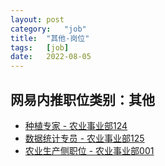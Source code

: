 ```yaml
---
layout:	post
category:	"job"
title:	"其他-岗位"
tags:	[job]
date:	2022-08-05
---
```

## 网易内推职位类别：其他
- [种植专家 - 农业事业部124](http://mobile.bole.netease.com/bole/boleDetail?id=41790&employeeId=346f03c3cda5f04c&key=all)
- [数据统计专员 - 农业事业部125](http://mobile.bole.netease.com/bole/boleDetail?id=41771&employeeId=346f03c3cda5f04c&key=all)
- [农业生产侧职位 - 农业事业部001](http://mobile.bole.netease.com/bole/boleDetail?id=41175&employeeId=346f03c3cda5f04c&key=all)
